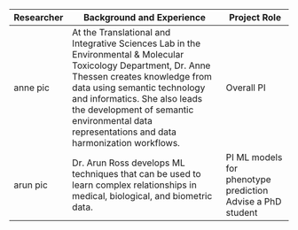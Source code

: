 | Researcher | Background and Experience | Project Role |
| ---------- | ------------------------- | ------------ |
| anne pic | At the Translational and Integrative Sciences Lab in the Environmental & Molecular Toxicology Department, Dr. Anne Thessen creates knowledge from data using semantic technology and informatics. She also leads the development of semantic environmental data representations and data harmonization workflows. | Overall PI |
| arun pic | Dr. Arun Ross develops ML techniques that can be used to learn complex relationships in medical, biological, and biometric data. | PI  ML models for phenotype prediction Advise a PhD student |

